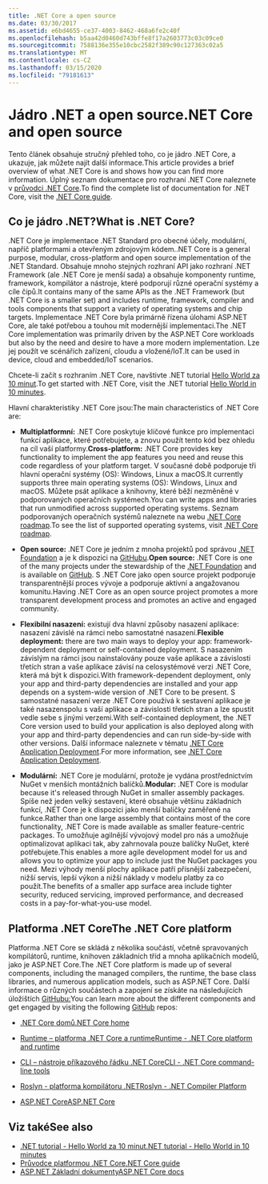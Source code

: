 ```yaml
---
title: .NET Core a open source
ms.date: 03/30/2017
ms.assetid: e6bd4655-ce37-4003-8462-468a6fe2c40f
ms.openlocfilehash: b5aa42d0460d743bffe8f17a2603773c03c09ce0
ms.sourcegitcommit: 7588136e355e10cbc2582f389c90c127363c02a5
ms.translationtype: MT
ms.contentlocale: cs-CZ
ms.lasthandoff: 03/15/2020
ms.locfileid: "79181613"
---
```

# <a name="net-core-and-open-source"></a><span data-ttu-id="b3d69-102">Jádro .NET a open source</span><span class="sxs-lookup"><span data-stu-id="b3d69-102">.NET Core and open source</span></span>

<span data-ttu-id="b3d69-103">Tento článek obsahuje stručný přehled toho, co je jádro .NET Core, a ukazuje, jak můžete najít další informace.</span><span class="sxs-lookup"><span data-stu-id="b3d69-103">This article provides a brief overview of what .NET Core is and shows how you can find more information.</span></span> <span data-ttu-id="b3d69-104">Úplný seznam dokumentace pro rozhraní .NET Core naleznete v [průvodci .NET Core](../../core/index.md).</span><span class="sxs-lookup"><span data-stu-id="b3d69-104">To find the complete list of documentation for .NET Core, visit the [.NET Core guide](../../core/index.md).</span></span>

## <a name="what-is-net-core"></a><span data-ttu-id="b3d69-105">Co je jádro .NET?</span><span class="sxs-lookup"><span data-stu-id="b3d69-105">What is .NET Core?</span></span>  

<span data-ttu-id="b3d69-106">.NET Core je implementace .NET Standard pro obecné účely, modulární, napříč platformami a otevřeným zdrojovým kódem.</span><span class="sxs-lookup"><span data-stu-id="b3d69-106">.NET Core is a general purpose, modular, cross-platform and open source implementation of the .NET Standard.</span></span> <span data-ttu-id="b3d69-107">Obsahuje mnoho stejných rozhraní API jako rozhraní .NET Framework (ale .NET Core je menší sada) a obsahuje komponenty runtime, framework, kompilátor a nástroje, které podporují různé operační systémy a cíle čipů.</span><span class="sxs-lookup"><span data-stu-id="b3d69-107">It contains many of the same APIs as the .NET Framework (but .NET Core is a smaller set) and includes runtime, framework, compiler and tools components that support a variety of operating systems and chip targets.</span></span> <span data-ttu-id="b3d69-108">Implementace .NET Core byla primárně řízena úlohami ASP.NET Core, ale také potřebou a touhou mít modernější implementaci.</span><span class="sxs-lookup"><span data-stu-id="b3d69-108">The .NET Core implementation was primarily driven by the ASP.NET Core workloads but also by the need and desire to have a more modern implementation.</span></span> <span data-ttu-id="b3d69-109">Lze jej použít ve scénářích zařízení, cloudu a vložené/IoT.</span><span class="sxs-lookup"><span data-stu-id="b3d69-109">It can be used in device, cloud and embedded/IoT scenarios.</span></span>  
  
<span data-ttu-id="b3d69-110">Chcete-li začít s rozhraním .NET Core, navštivte .NET tutorial [Hello World za 10 minut](https://dotnet.microsoft.com/learn/dotnet/hello-world-tutorial/intro).</span><span class="sxs-lookup"><span data-stu-id="b3d69-110">To get started with .NET Core, visit the .NET tutorial [Hello World in 10 minutes](https://dotnet.microsoft.com/learn/dotnet/hello-world-tutorial/intro).</span></span>  
  
<span data-ttu-id="b3d69-111">Hlavní charakteristiky .NET Core jsou:</span><span class="sxs-lookup"><span data-stu-id="b3d69-111">The main characteristics of .NET Core are:</span></span>
  
- <span data-ttu-id="b3d69-112">**Multiplatformní:** .NET Core poskytuje klíčové funkce pro implementaci funkcí aplikace, které potřebujete, a znovu použít tento kód bez ohledu na cíl vaší platformy.</span><span class="sxs-lookup"><span data-stu-id="b3d69-112">**Cross-platform:** .NET Core provides key functionality to implement the app features you need and reuse this code regardless of your platform target.</span></span> <span data-ttu-id="b3d69-113">V současné době podporuje tři hlavní operační systémy (OS): Windows, Linux a macOS.</span><span class="sxs-lookup"><span data-stu-id="b3d69-113">It currently supports three main operating systems (OS): Windows, Linux and macOS.</span></span> <span data-ttu-id="b3d69-114">Můžete psát aplikace a knihovny, které běží nezměněné v podporovaných operačních systémech.</span><span class="sxs-lookup"><span data-stu-id="b3d69-114">You can write apps and libraries that run unmodified across supported operating systems.</span></span> <span data-ttu-id="b3d69-115">Seznam podporovaných operačních systémů naleznete na webu [.NET Core roadmap](https://github.com/dotnet/core/blob/master/roadmap.md).</span><span class="sxs-lookup"><span data-stu-id="b3d69-115">To see the list of supported operating systems, visit [.NET Core roadmap](https://github.com/dotnet/core/blob/master/roadmap.md).</span></span>
  
- <span data-ttu-id="b3d69-116">**Open source:** .NET Core je jedním z mnoha projektů pod správou [.NET Foundation](https://www.dotnetfoundation.org/) a je k dispozici na [GitHubu](https://github.com/).</span><span class="sxs-lookup"><span data-stu-id="b3d69-116">**Open source:** .NET Core is one of the many projects under the stewardship of the [.NET Foundation](https://www.dotnetfoundation.org/) and is available on [GitHub](https://github.com/).</span></span>  <span data-ttu-id="b3d69-117">S .NET Core jako open source projekt podporuje transparentnější proces vývoje a podporuje aktivní a angažovanou komunitu.</span><span class="sxs-lookup"><span data-stu-id="b3d69-117">Having .NET Core as an open source project promotes a more transparent development process and promotes an active and engaged community.</span></span>  
  
- <span data-ttu-id="b3d69-118">**Flexibilní nasazení:** existují dva hlavní způsoby nasazení aplikace: nasazení závislé na rámci nebo samostatné nasazení.</span><span class="sxs-lookup"><span data-stu-id="b3d69-118">**Flexible deployment:** there are two main ways to deploy your app: framework-dependent deployment or self-contained deployment.</span></span> <span data-ttu-id="b3d69-119">S nasazením závislým na rámci jsou nainstalovány pouze vaše aplikace a závislosti třetích stran a vaše aplikace závisí na celosystémové verzi .NET Core, která má být k dispozici.</span><span class="sxs-lookup"><span data-stu-id="b3d69-119">With framework-dependent deployment, only your app and third-party dependencies are installed and your app depends on a system-wide version of .NET Core to be present.</span></span>  <span data-ttu-id="b3d69-120">S samostatné nasazení verze .NET Core používá k sestavení aplikace je také nasazenspolu s vaší aplikace a závislosti třetích stran a lze spustit vedle sebe s jinými verzemi.</span><span class="sxs-lookup"><span data-stu-id="b3d69-120">With self-contained deployment, the .NET Core version used to build your application is also deployed along with your app and third-party dependencies and can run side-by-side with other versions.</span></span>    <span data-ttu-id="b3d69-121">Další informace naleznete v tématu [.NET Core Application Deployment](../../core/deploying/index.md).</span><span class="sxs-lookup"><span data-stu-id="b3d69-121">For more information, see [.NET Core Application Deployment](../../core/deploying/index.md).</span></span>

- <span data-ttu-id="b3d69-122">**Modulární:** .NET Core je modulární, protože je vydána prostřednictvím NuGet v menších montážních balíčků.</span><span class="sxs-lookup"><span data-stu-id="b3d69-122">**Modular:** .NET Core is modular because it's released through NuGet in smaller assembly packages.</span></span> <span data-ttu-id="b3d69-123">Spíše než jeden velký sestavení, které obsahuje většinu základních funkcí, .NET Core je k dispozici jako menší balíčky zaměřené na funkce.</span><span class="sxs-lookup"><span data-stu-id="b3d69-123">Rather than one large assembly that contains most of the core functionality, .NET Core is made available as smaller feature-centric packages.</span></span> <span data-ttu-id="b3d69-124">To umožňuje agilnější vývojový model pro nás a umožňuje optimalizovat aplikaci tak, aby zahrnovala pouze balíčky NuGet, které potřebujete.</span><span class="sxs-lookup"><span data-stu-id="b3d69-124">This enables a more agile development model for us and allows you to optimize your app to include just the NuGet packages you need.</span></span> <span data-ttu-id="b3d69-125">Mezi výhody menší plochy aplikace patří přísnější zabezpečení, nižší servis, lepší výkon a nižší náklady v modelu platby za co použít.</span><span class="sxs-lookup"><span data-stu-id="b3d69-125">The benefits of a smaller app surface area include tighter security, reduced servicing, improved performance, and decreased costs in a pay-for-what-you-use model.</span></span>  
  
## <a name="the-net-core-platform"></a><span data-ttu-id="b3d69-126">Platforma .NET Core</span><span class="sxs-lookup"><span data-stu-id="b3d69-126">The .NET Core platform</span></span>
  
<span data-ttu-id="b3d69-127">Platforma .NET Core se skládá z několika součástí, včetně spravovaných kompilátorů, runtime, knihoven základních tříd a mnoha aplikačních modelů, jako je ASP.NET Core.</span><span class="sxs-lookup"><span data-stu-id="b3d69-127">The .NET Core platform is made up of several components, including the managed compilers, the runtime, the base class libraries, and numerous application models, such as ASP.NET Core.</span></span> <span data-ttu-id="b3d69-128">Další informace o různých součástech a zapojení se získáte na následujících úložištích [GitHubu:](https://github.com/)</span><span class="sxs-lookup"><span data-stu-id="b3d69-128">You can learn more about the different components and get engaged by visiting the following [GitHub](https://github.com/) repos:</span></span>  
  
- [<span data-ttu-id="b3d69-129">.NET Core domů</span><span class="sxs-lookup"><span data-stu-id="b3d69-129">.NET Core home</span></span>](https://github.com/dotnet/core)  
  
- [<span data-ttu-id="b3d69-130">Runtime – platforma .NET Core a runtime</span><span class="sxs-lookup"><span data-stu-id="b3d69-130">Runtime - .NET Core platform and runtime</span></span>](https://github.com/dotnet/runtime)  
  
- [<span data-ttu-id="b3d69-131">CLI – nástroje příkazového řádku .NET Core</span><span class="sxs-lookup"><span data-stu-id="b3d69-131">CLI - .NET Core command-line tools</span></span>](https://github.com/dotnet/cli)  
  
- [<span data-ttu-id="b3d69-132">Roslyn - platforma kompilátoru .NET</span><span class="sxs-lookup"><span data-stu-id="b3d69-132">Roslyn - .NET Compiler Platform</span></span>](https://github.com/dotnet/roslyn)  
  
- [<span data-ttu-id="b3d69-133">ASP.NET Core</span><span class="sxs-lookup"><span data-stu-id="b3d69-133">ASP.NET Core</span></span>](https://github.com/dotnet/aspnetcore)  
  
## <a name="see-also"></a><span data-ttu-id="b3d69-134">Viz také</span><span class="sxs-lookup"><span data-stu-id="b3d69-134">See also</span></span>

- [<span data-ttu-id="b3d69-135">.NET tutorial - Hello World za 10 minut</span><span class="sxs-lookup"><span data-stu-id="b3d69-135">.NET tutorial - Hello World in 10 minutes</span></span>](https://dotnet.microsoft.com/learn/dotnet/hello-world-tutorial/intro)
- [<span data-ttu-id="b3d69-136">Průvodce platformou .NET Core</span><span class="sxs-lookup"><span data-stu-id="b3d69-136">.NET Core guide</span></span>](../../core/index.md)
- [<span data-ttu-id="b3d69-137">ASP.NET Základní dokumenty</span><span class="sxs-lookup"><span data-stu-id="b3d69-137">ASP.NET Core docs</span></span>](/aspnet/core/)
